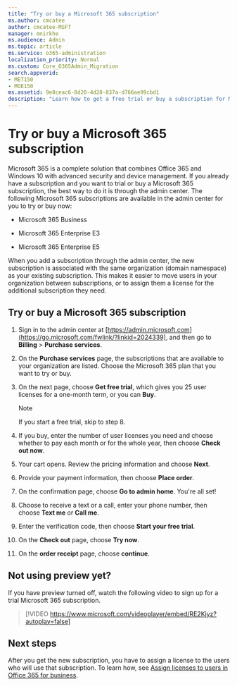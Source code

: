 ```yaml
---
title: "Try or buy a Microsoft 365 subscription"
ms.author: cmcatee
author: cmcatee-MSFT
manager: mnirkhe
ms.audience: Admin
ms.topic: article
ms.service: o365-administration
localization_priority: Normal
ms.custom: Core_O365Admin_Migration
search.appverid:
- MET150
- MOE150
ms.assetid: 9e8ceac6-8d20-4d28-837a-d766ae99cbd1
description: "Learn how to get a free trial or buy a subscription for Microsoft 365."
---
```


# Try or buy a Microsoft 365 subscription

Microsoft 365 is a complete solution that combines Office 365 and Windows 10 with advanced security and device management. If you already have a subscription and you want to trial or buy a Microsoft 365 subscription, the best way to do it is through the admin center. The following Microsoft 365 subscriptions are available in the admin center for you to try or buy now:
  
- Microsoft 365 Business

- Microsoft 365 Enterprise E3

- Microsoft 365 Enterprise E5

When you add a subscription through the admin center, the new subscription is associated with the same organization (domain namespace) as your existing subscription. This makes it easier to move users in your organization between subscriptions, or to assign them a license for the additional subscription they need.
  
## Try or buy a Microsoft 365 subscription

1. Sign in to the admin center at [https://admin.microsoft.com](https://go.microsoft.com/fwlink/?linkid=2024339), and then go to **Billing** \> **Purchase services**.

2. On the **Purchase services** page, the subscriptions that are available to your organization are listed. Choose the Microsoft 365 plan that you want to try or buy.

3. On the next page, choose **Get free trial**, which gives you 25 user licenses for a one-month term, or you can **Buy**.

    > [!NOTE]
    > If you start a free trial, skip to step 8.
  
4. If you buy, enter the number of user licenses you need and choose whether to pay each month or for the whole year, then choose **Check out now**.

5. Your cart opens. Review the pricing information and choose **Next**.

6. Provide your payment information, then choose **Place order**.

7. On the confirmation page, choose **Go to admin home**. You're all set!

8. Choose to receive a text or a call, enter your phone number, then choose **Text me** or **Call me**.

9. Enter the verification code, then choose **Start your free trial**.

10. On the **Check out** page, choose **Try now**.

11. On the **order receipt** page, choose **continue**.

## Not using preview yet?

If you have preview turned off, watch the following video to sign up for a trial Microsoft 365 subscription.

> [!VIDEO https://www.microsoft.com/videoplayer/embed/RE2Kjyz?autoplay=false]

## Next steps

After you get the new subscription, you have to assign a license to the users who will use that subscription. To learn how, see [Assign licenses to users in Office 365 for business](subscriptions-and-billing/assign-licenses-to-users.md).